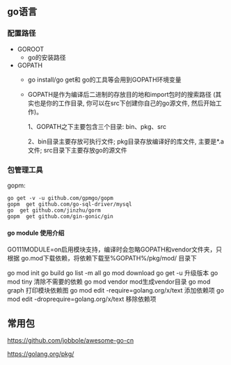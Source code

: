 ## go语言

### 配置路径
- GOROOT 
    - go的安装路径
- GOPATH
    - go install/go get和 go的工具等会用到GOPATH环境变量
    - GOPATH是作为编译后二进制的存放目的地和import包时的搜索路径 (其实也是你的工作目录, 你可以在src下创建你自己的go源文件, 然后开始工作)。

        1、GOPATH之下主要包含三个目录: bin、pkg、src
        
        2、bin目录主要存放可执行文件; 
        pkg目录存放编译好的库文件, 主要是*.a文件; src目录下主要存放go的源文件
### 包管理工具
gopm:
```
go get -v -u github.com/gpmgo/gopm
gopm  get github.com/go-sql-driver/mysql 
go  get github.com/jinzhu/gorm 
gopm  get github.com/gin-gonic/gin
```

#### go module 使用介绍
GO111MODULE=on启用模块支持，编译时会忽略GOPATH和vendor文件夹，只根据 go.mod下载依赖，将依赖下载至%GOPATH%/pkg/mod/ 目录下


go mod init <your module path>
go build
go list -m all
go mod download
go get -u  升级版本
go mod tiny 清除不需要的依赖
go mod vendor mod生成vendor目录
go mod graph 打印模块依赖图
go mod edit -require=golang.org/x/text 添加依赖项
go mod edit -droprequire=golang.org/x/text 移除依赖项

## 常用包
https://github.com/jobbole/awesome-go-cn

https://golang.org/pkg/

